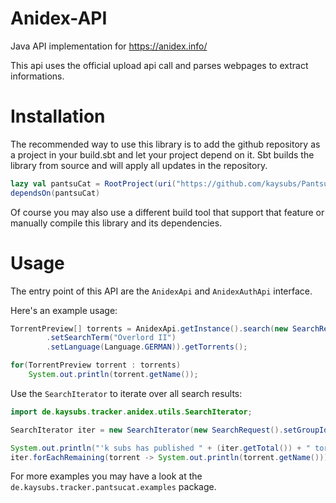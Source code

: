 # Anidex-API
Java API implementation for https://anidex.info/

This api uses the official upload api call and parses webpages to extract informations.

# Installation
The recommended way to use this library is to add the github repository as a project in your build.sbt and let your project depend on it.
Sbt builds the library from source and will apply all updates in the repository.
``` sbt
lazy val pantsuCat = RootProject(uri("https://github.com/kaysubs/PantsuCat-API.git"))
dependsOn(pantsuCat)
```
Of course you may also use a different build tool that support that feature or manually compile this library and its dependencies.

# Usage
The entry point of this API are the `AnidexApi` and `AnidexAuthApi` interface.

Here's an example usage:
```Java
TorrentPreview[] torrents = AnidexApi.getInstance().search(new SearchRequest()
        .setSearchTerm("Overlord II")
        .setLanguage(Language.GERMAN)).getTorrents();

for(TorrentPreview torrent : torrents)
    System.out.println(torrent.getName());
```

Use the `SearchIterator` to iterate over all search results:
```Java
import de.kaysubs.tracker.anidex.utils.SearchIterator;

SearchIterator iter = new SearchIterator(new SearchRequest().setGroupId(310));

System.out.println("'k subs has published " + (iter.getTotal()) + " torrents:");
iter.forEachRemaining(torrent -> System.out.println(torrent.getName()));
```

For more examples you may have a look at the `de.kaysubs.tracker.pantsucat.examples` package.

